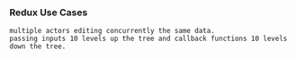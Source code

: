 ### Redux Use Cases
    multiple actors editing concurrently the same data.
    passing inputs 10 levels up the tree and callback functions 10 levels down the tree.
    
